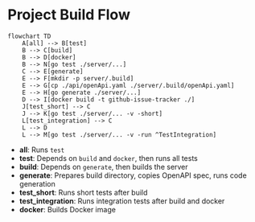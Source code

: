 # Project Build Flow

```mermaid
flowchart TD
    A[all] --> B[test]
    B --> C[build]
    B --> D[docker]
    B --> N[go test ./server/...]
    C --> E[generate]
    E --> F[mkdir -p server/.build]
    E --> G[cp ./api/openApi.yaml ./server/.build/openApi.yaml]
    E --> H[go generate ./server/...]
    D --> I[docker build -t github-issue-tracker ./]
    J[test_short] --> C
    J --> K[go test ./server/... -v -short]
    L[test_integration] --> C
    L --> D
    L --> M[go test ./server/... -v -run ^TestIntegration]
```

- **all**: Runs `test`
- **test**: Depends on `build` and `docker`, then runs all tests
- **build**: Depends on `generate`, then builds the server
- **generate**: Prepares build directory, copies OpenAPI spec, runs code generation
- **test_short**: Runs short tests after build
- **test_integration**: Runs integration tests after build and docker
- **docker**: Builds Docker image

```

```
